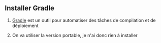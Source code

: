 ## Installer Gradle

1. <a target="_blank" href="https://gradle.org/">Gradle</a> est un outil pour automatiser des tâches de compilation et de déploiement

1. On va utiliser la version portable, je n'ai donc rien à installer
